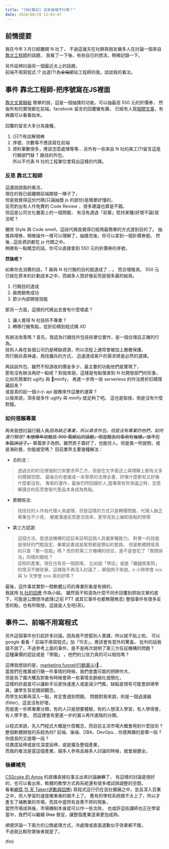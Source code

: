 ```yaml
---
title: "[N社筆記] 沒有後端不行嗎？"
date: 2020/08/29 13:03:47
---
```

## 前情提要

我在今年３月已經離開 N 社了，
不過這幾天在社群與朋友蠻多人在討論一個來自[靠北工程師](https://kaobei.engineer/cards/show/5087?fbclid=IwAR0QxJCSvn_ULFo_gwqQmORL5y8UX22LBdf5neAXikALWfjo7DGA91Ohlw0)的話題，
我看了一下後，有些自已的想法，稍微記錄一下。

另外延伸討論另一個最近炎上的話題，  
前端不用寫程式 !? 出道(?)為~~全端~~網站工程師的我，談談我的看法。

## 事件 靠北工程師-把序號寫在JS裡面

[靠北文章聯結](https://www.facebook.com/init.kobeengineer/photos/a.1416496745064002/3246423438737981)
簡單的說，這是一個抽獎的功能，可以抽最高 550 元的折價券，
然後所有的實現都在前端，facebook 留言的回覆蠻有趣，
已經有人寫[相關文章](https://medium.com/@kurosean/%E9%96%8B%E7%AE%B191app%E7%98%8B%E5%9E%8B%E8%BD%89%E8%BD%89%E6%A8%82-7e74d402e708)，有興趣可以看看始末。

回覆的留言大多分為幾種，

1. (只?)有註解很棒
2. 序號、次數等不應該寫在前端
3. 資料筆數很多，應該怎麼處理等等…
另外有一些來自 N 社的員工(?)留言這是行銷部門替 T 廠找的外包，  
所以不代表 N 社的工程單位會寫出這樣的代碼。  

### 反思 靠北工程師

這邊說說我的看法，  
現在的我已經離開前端開發一陣子了，  
但是我覺得這份代碼(只論抽獎 js 的部份)是簡單好懂的，  
反而釣出有人作免費的 Code Review ，很多建議也算是不錯。  
但這是公司文化層面上的一個問題，
有沒有遇過「前輩」堅持某種(好壞不論)寫法呢 ?  

撇除 Style 與 Code smell，這段代碼我覺得已經用最簡單的方式達到目的了。
抽獎與增券，稍微操作一樣可以理解了，抽獎完後，你可以拿到一個折價券號。
然後…這些資訊都在 js 代碼之中。  
稍微有一點概念的話，你可以直接拿到 550 元的折價券的序號，  

**然後呢 ?**

如果你去消費的話，T 廠與 N 社行銷的目的就達成了… 。
而合理推測， 550 元已經在原本的計劃成本之中，而越多人買好像反而是個多贏的結局。

1. 行銷目的達成
2. 廠商銷售成功
3. 節少內部開發效能

那另一方面，這樣的代碼出去會有什麼壞處 ?

1. 讓人覺得 N 社技術不專業 ?
2. 轉移行銷焦點，從折扣碼到程式碼 XD

有辦法改善嗎 ? 首先，我認為行銷找外包技術單位實作，是一個合理且正確的行為。  
技術人員在各個公司仍是稀缺資源，所以流程上通常會被加上層層保護，  
而行銷兵貴神速，用找傭兵的方式， 迅速達成客戶的需求將是必然的選擇。

再談談外包，雖然不知道收的價金多少，最主要的功能他們是實現了，  
那有沒有辦法再好一點呢 ? 對我來說，這樣是有點傷害到 N 社開發部門的形象，  
比如先簡單的 uglify 與 minify，
再進一步用一些 serverless 的作法將折扣碼隱藏起來 ?  
或是真的起一個小小 api 服務來作這層的運算 ?  
以我來說，頂多就多作 uglify 與 minify 就足夠了吧。
這也是取捨，倒是沒有什麼對錯。

### 如何信賴專業

再來我想討論行銷人員*因為缺乏專業，所以尋求外包。但是沒有專業的他們，如何進行驗收?*
~~本想舉年初館長 300 萬網站的話題，但是館長的事另有後續，故不在本篇詳述了。~~
舉蓋房子為例，雖然房子蓋好了，也能住人。但是風一吹就倒，或是海砂屋，你能接受嗎？
目前業界主要幾種解法：

- 合約法：

 > 透過合約的法律強制力來要求甲乙方，但是在文字表述上與理解上都有太多的模糊空間，
 > 最後合約會變成一本厚厚的法律全書，好像什麼都有又好像什麼都沒有。
 > 專案的運作，最後仍然回歸於人;當專案有所爭議之時，怎麼解讀合約反而會取代產品本身成為焦點。

- 靠關係法:

> 找信任的人作為代理人來處理，但是這樣的方式只是轉價問題，代理人缺乏專業也不少見，
> 層層溝通反而更沒效率，更常見到上線即掛點的慘案

- 第三方認證:

> 這個方法，是透過機構的認証來証明這個人具備某種能力。
> 對單一的技能是很好的門檻設定，畢業証書或是駕照都是類似的套路。
> 但是軟體開發真的只是「單一技能」嗎 ? 而你對第三方機構的信任，是不是會犯了「靠關係法」同樣的錯呢 ?  
> 証照的產業，現在也有另一個困境，
> 比如說「學店」或是「雞腿換駕照」的情況不勝玫舉，這裡我不再深入討論了…
> 舉個例子來說，n 小時學會 xxx 與 1x 天學會 ooo 真的好嗎 ?  

最後，這件事其實對一間軟體公司的專業形象是有損的，  
我就用 [N 社的回應](https://www.facebook.com/91apptech/posts/164919178538886) 作為小結。
雖然我不知道為什麼不同步回覆到原始文章的底下，可能是公關想冷處理(之前 PTT 或其它事件也都無聲無息)
整個事件有很多反思的點，也有所取捨，這就是人生吧(茶)。

## 事件二、前端不用寫程式

另外這個事件也引起許多討論，因為我不想幫別人賣課，所以就不貼上啦。
可以 google 看看「 前端不用寫程式」加「15天」，應該會有意外的驚喜。
批判的話我就不說了，不過參考上面的事件，是不是再次說明了第三方任証機構的問題 ?  
這種廉價的認証或是「學園」 ，他們的公信力真的可以相信嗎 ?  

這裡我想談的是，[marketing funnel(行銷漏斗)](https://medium.com/marketingdatascience/%E7%B2%BE%E6%BA%96%E8%A1%8C%E9%8A%B7%E7%9A%84%E8%90%BD%E5%AF%A6-%E8%A1%8C%E9%8A%B7%E6%BC%8F%E6%96%97-304c1d1e8197) 。  
當我們在推廣或行銷一件事情的時候，我們會盡可能的把餅作大，  
但是為了擴大觸及對象有時候會將一些事情去脈絡化或簡化，  
這樣的好處是可以讓新手玩家快速進入或是減少門檻，缺點是很有可能會誤導學員，讓學生盲從錯誤觀念。  
而學生如果再深入一點，肯定會遇到問題。
問題對我來說，則是一個過濾器(filter)，這並沒有好壞，  
而是進一步將專業分類，有的人只是想要體驗，有的人想深入學習，有人學得會，有人學不會。
而這裡會有更進一步的漏斗再作進階的分類。

以程式來說，先入門程式大概是什麼概念，而目前主流市場大概會用到什麼技術 ?
整個軟體開發的系統為何? 前端、後端、DBA、DevOps...
你感興趣的是哪一段 ? 你擅長的又是哪一段 ?  
往廣度延伸或是往深度延伸，或是擴及整個產業，  
而我的看法是當這個產業，越多人參與且越多人討論的時候，就會越健全。

### 後續補充

[CSScoke 的 Amos](https://www.youtube.com/embed/B5alI7bYwHw) 的直播直接拉事主出來討論~~謝罪~~了，
有這樣的討論是很好的，也可以看出來，軟體的教學方式與系統還有很多嚐試與調整的空間，  
看看[網頁 15 天 Taker(道歉與回應)](https://www.youtube.com/watch?v=wqB8w1osofY)
寫程式這行仍在茁壯擴展之中，並且深入百業之中，但人學習的速度確漸漸的跟不上了。
舊有的學校系統跟不太上了，所以才產生了補教業的市場，而其中當然有良莠不齊的現象，  
當然市場成熟後，市場機制本身就可以作一些汰除，
也或許這些講師也正在學習當中，我們可以繼續 ~~Diss~~ 督促，讓整個產業逐漸更加成熟。

順便評論一下兩方的公關處理方式，冷處理或直面道歉似乎效果都不錯，  
不過我比較欣賞後者就是了。

(fin)
